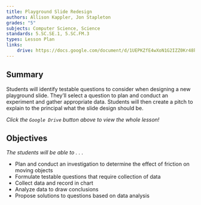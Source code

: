 ```yaml
---
title: Playground Slide Redesign
authors: Allison Kappler, Jon Stapleton
grades: "5"
subjects: Computer Science, Science
standards: 5.SC.SE.1, 5.SC.FM.3
types: Lesson Plan
links:
    drive: https://docs.google.com/document/d/1UEPKZfE4wXoN1G2IZZ0Kr48kECJfRXfPi_zMYg0Hc3o
---
```


## Summary

Students will identify testable questions to consider when designing a new playground slide. They’ll select a question to plan and conduct an experiment and gather appropriate data. Students will then create a pitch to explain to the principal what the slide design should be.

*Click the `Google Drive` button above to view the whole lesson!*

## Objectives

*The students will be able to . . .*

* Plan and conduct an investigation to determine the effect of friction on moving objects
* Formulate testable questions that require collection of data
* Collect data and record in chart
* Analyze data to draw conclusions
* Propose solutions to questions based on data analysis
